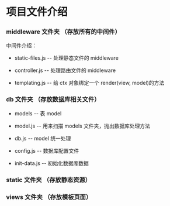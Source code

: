 # 项目文件介绍

### middleware 文件夹 （存放所有的中间件）

中间件介绍：

- static-files.js -- 处理静态文件的 middleware

- controller.js -- 处理路由文件的 middleware

- templating.js -- 给 ctx 对象绑定一个 render(view, model)的方法

### db 文件夹 （存放数据库相关文件）

- models -- 表 model

- model.js -- 用来扫描 models 文件夹，抛出数据库处理方法

- db.js -- model 统一处理

- config.js -- 数据库配置文件

- init-data.js -- 初始化数据库数据

### static 文件夹 （存放静态资源）

### views 文件夹 （存放模板页面）

